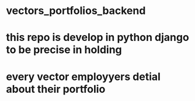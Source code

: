 # vectors_portfolios_backend

# this repo is develop in python django to be precise in holding

# every vector employyers detial about their portfolio
